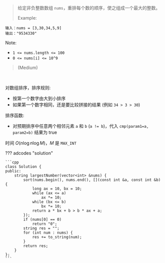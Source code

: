 <!-- prettier-ignore-start -->

> 给定非负整数数组 `nums`，重排每个数的顺序，使之组成一个最大的整数。<br>
> 
> Example: 
>
```
输入：nums = [3,30,34,5,9]
输出："9534330"
```
Note:
>
-  `1 <= nums.length <= 100`
-  `0 <= nums[i] <= 10^9`
>
>  (Medium)

<!-- prettier-ignore-end -->

<br>

对数组排序，排序规则:

-   按第一个数字由大到小排序
-   如果第一个数字相同，还是要比较拼接的结果 (例如 `34 > 3 > 30`)

排序函数:

-   对预期排序中任意两个相邻元素 `a` 和 `b` (`a != b`)，代入 `cmp(param1=a, param2=b)` 结果为 true

时间 $O(n\log n\log M)$，$M$ 是 `MAX_INT`

??? adcodes "solution"

    ```cpp
    class Solution {
    public:
        string largestNumber(vector<int> &nums) {
            sort(nums.begin(), nums.end(), [](const int &a, const int &b) {
                long ax = 10, bx = 10;
                while (ax <= a)
                    ax *= 10;
                while (bx <= b)
                    bx *= 10;
                return a * bx + b > b * ax + a;
            });
            if (nums[0] == 0)
                return "0";
            string res = "";
            for (int num : nums) {
                res += to_string(num);
            }
            return res;
        }
    };
    ```

